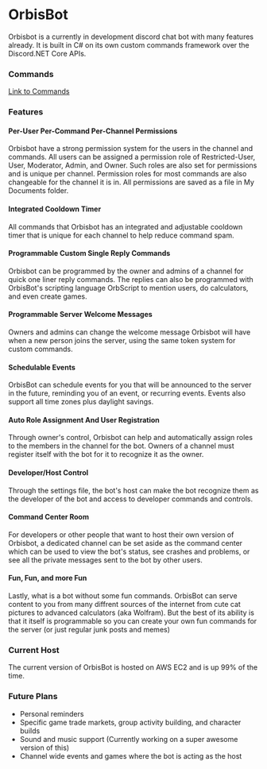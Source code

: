 # OrbisBot
Orbisbot is a currently in development discord chat bot with many features already. It is built in C# on its own custom commands framework over the Discord.NET Core APIs.

### Commands
[Link to Commands](https://github.com/ethantang95/OrbisBot/blob/master/Documentation/Commands%20Documentation.pdf)

### Features

#### Per-User Per-Command Per-Channel Permissions
Orbisbot have a strong permission system for the users in the channel and commands. All users can be assigned a permission role of Restricted-User, User, Moderator, Admin, and Owner. Such roles are also set for permissions and is unique per channel. Permission roles for most commands are also changeable for the channel it is in. All permissions are saved as a file in My Documents folder.

#### Integrated Cooldown Timer
All commands that Orbisbot has an integrated and adjustable cooldown timer that is unique for each channel to help reduce command spam.

#### Programmable Custom Single Reply Commands
Orbisbot can be programmed by the owner and admins of a channel for quick one liner reply commands. The replies can also be programmed with OrbisBot's scripting language OrbScript to mention users, do calculators, and even create games.

#### Programmable Server Welcome Messages
Owners and admins can change the welcome message Orbisbot will have when a new person joins the server, using the same token system for custom commands.

#### Schedulable Events
OrbisBot can schedule events for you that will be announced to the server in the future, reminding you of an event, or recurring events. Events also support all time zones plus daylight savings.

#### Auto Role Assignment And User Registration
Through owner's control, Orbisbot can help and automatically assign roles to the members in the channel for the bot. Owners of a channel must register itself with the bot for it to recognize it as the owner.

#### Developer/Host Control
Through the settings file, the bot's host can make the bot recognize them as the developer of the bot and access to developer commands and controls.

#### Command Center Room
For developers or other people that want to host their own version of Orbisbot, a dedicated channel can be set aside as the command center which can be used to view the bot's status, see crashes and problems, or see all the private messages sent to the bot by other users.

#### Fun, Fun, and more Fun
Lastly, what is a bot without some fun commands. OrbisBot can serve content to you from many diffrent sources of the internet from cute cat pictures to advanced calculators (aka Wolfram). But the best of its ability is that it itself is programmable so you can create your own fun commands for the server (or just regular junk posts and memes)

### Current Host
The current version of OrbisBot is hosted on AWS EC2 and is up 99% of the time.

### Future Plans
* Personal reminders
* Specific game trade markets, group activity building, and character builds
* Sound and music support (Currently working on a super awesome version of this)
* Channel wide events and games where the bot is acting as the host
